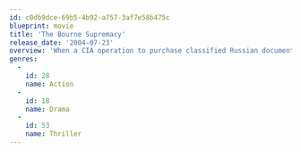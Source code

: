 ```yaml
---
id: c0db9dce-69b5-4b92-a757-3af7e58b475c
blueprint: movie
title: 'The Bourne Supremacy'
release_date: '2004-07-23'
overview: 'When a CIA operation to purchase classified Russian documents is blown by a rival agent, who then shows up in the sleepy seaside village where Bourne and Marie have been living. The pair run for their lives and Bourne, who promised retaliation should anyone from his former life attempt contact, is forced to once again take up his life as a trained assassin to survive.'
genres:
  -
    id: 28
    name: Action
  -
    id: 18
    name: Drama
  -
    id: 53
    name: Thriller
---
```

